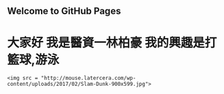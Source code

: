 ## Welcome to GitHub Pages
<h1>
  大家好 我是醫資一林柏豪
  我的興趣是打籃球,游泳
  </h1>
    
    <img src = "http://mouse.latercera.com/wp-content/uploads/2017/02/Slam-Dunk-900x599.jpg">
    
  
